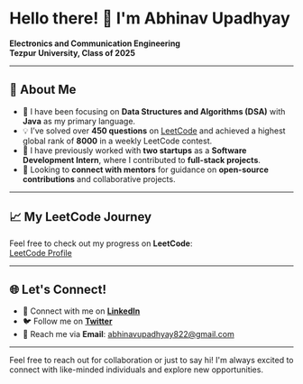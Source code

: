 # Hello there! 👋 I'm Abhinav Upadhyay

**Electronics and Communication Engineering**  
**Tezpur University, Class of 2025**

---

## 🚀 About Me

- 🌱 I have been focusing on **Data Structures and Algorithms (DSA)** with **Java** as my primary language. 
- 💡 I’ve solved over **450 questions** on [LeetCode](https://leetcode.com/Abhinav_Upadhyay/) and achieved a highest global rank of **8000** in a weekly LeetCode contest.
- 🔧 I have previously worked with **two startups** as a **Software Development Intern**, where I contributed to **full-stack projects**.
- 🌱 Looking to **connect with mentors** for guidance on **open-source contributions** and collaborative projects.
  
---

## 📈 My LeetCode Journey
Feel free to check out my progress on **LeetCode**:  
[LeetCode Profile](https://leetcode.com/Abhinav_Upadhyay/)

---

## 🌐 Let's Connect!
- 💼 Connect with me on **[LinkedIn](https://www.linkedin.com/in/abhinav-upadhyay-67973821b/)**
- 🐦 Follow me on **[Twitter](https://twitter.com/Abhinavsacc)**
- 📧 Reach me via **Email**: abhinavupadhyay822@gmail.com

---

Feel free to reach out for collaboration or just to say hi! I'm always excited to connect with like-minded individuals and explore new opportunities.
